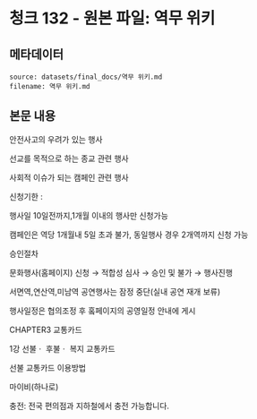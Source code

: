 # 청크 132 - 원본 파일: 역무 위키

## 메타데이터

```
source: datasets/final_docs/역무 위키.md
filename: 역무 위키.md
```

## 본문 내용

안전사고의 우려가 있는 행사

선교를 목적으로 하는 종교 관련 행사

사회적 이슈가 되는 캠페인 관련 행사

신청기한 :

행사일 10일전까지,1개월 이내의 행사만 신청가능

캠페인은 역당 1개월내 5일 초과 불가, 동일행사 경우 2개역까지 신청 가능

승인절차

문화행사(홈페이지) 신청 → 적합성 심사 → 승인 및 불가 → 행사진행

서면역,연산역,미남역 공연행사는 잠정 중단(실내 공연 재개 보류)

행사일정은 협의조정 후 홐페이지의 공영일정 안내에 게시

CHAPTER3 교통카드

1강 선불ㆍ 후불ㆍ 복지 교통카드

선불 교통카드 이용방법

마이비(하나로)

충전: 전국 편의점과 지하철에서 충전 가능합니다.